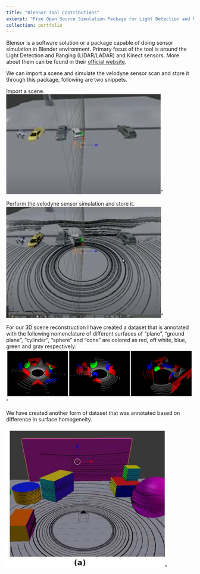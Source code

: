 ```yaml
---
title: "BlenSor Tool Contributions"
excerpt: "Free Open Source Simulation Package for Light Detection and Ranging (LIDAR/LADAR) and Kinect sensors. <br/> ![alt text](https://github.com/jasorsi13/jasorsi.github.io/blob/master/images/blensorlogo.PNG?raw=true)"
collection: portfolio
---
```


Blensor is a software solution or a package capable of doing sensor simulation in Blender environment. Primary focus of the tool is around the Light Detection and Ranging (LIDAR/LADAR) and Kinect sensors. More about them can be found in their [official website](https://www.blensor.org/). 

We can import a scene and simulate the velodyne sensor scan and store it through this package, following are two snippets.
       
Import a scene. <br/>
   ![alt text](https://github.com/jasorsi13/jasorsi.github.io/blob/master/images/blensor1.PNG?raw=true)" <br/>
       
Perform the velodyne sensor simulation and store it. <br/>
    ![alt text](https://github.com/jasorsi13/jasorsi.github.io/blob/master/images/blensor2.PNG?raw=true)" <br/>
    
 For our 3D scene reconstruction I have created a dataset that is annotated with the following nomenclature of different surfaces of “plane”, “ground plane”,
“cylinder”, “sphere” and “cone” are colored as red, off white, blue, green and gray respectively.  
    ![alt text](https://github.com/jasorsi13/jasorsi.github.io/blob/master/paper_img/14.PNG?raw=true)" <br/>
    
   We have created another form of dataset that was annotated based on difference in surface homogeneity. 
     ![alt text](https://github.com/jasorsi13/jasorsi.github.io/blob/master/paper_img/1_updated.png?raw=true)" <br/>

  

